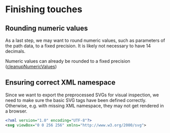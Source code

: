 # Finishing touches

## Rounding numeric values

As a last step, we may want to round numeric values, such as parameters of the path data, to a fixed precision. It is likely not necessary to have 14 decimals.

Numeric values can already be rounded to a fixed precision ([cleanupNumericValues](https://github.com/svg/svgo/blob/master/plugins/cleanupNumericValues.js))


## Ensuring correct XML namespace

Since we want to export the preprocessed SVGs for visual inspection, we need to make sure the basic SVG tags have been defined correctly. Otherwise, e.g. with missing XML namespace, they may not get rendered in a browser.

```XML
<?xml version="1.0" encoding="UTF-8"?>
<svg viewBox="0 0 256 256" xmlns="http://www.w3.org/2000/svg">
```
